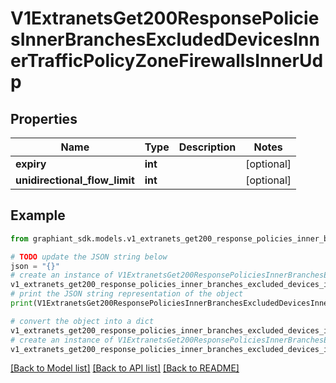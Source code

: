 # V1ExtranetsGet200ResponsePoliciesInnerBranchesExcludedDevicesInnerTrafficPolicyZoneFirewallsInnerUdp


## Properties

Name | Type | Description | Notes
------------ | ------------- | ------------- | -------------
**expiry** | **int** |  | [optional] 
**unidirectional_flow_limit** | **int** |  | [optional] 

## Example

```python
from graphiant_sdk.models.v1_extranets_get200_response_policies_inner_branches_excluded_devices_inner_traffic_policy_zone_firewalls_inner_udp import V1ExtranetsGet200ResponsePoliciesInnerBranchesExcludedDevicesInnerTrafficPolicyZoneFirewallsInnerUdp

# TODO update the JSON string below
json = "{}"
# create an instance of V1ExtranetsGet200ResponsePoliciesInnerBranchesExcludedDevicesInnerTrafficPolicyZoneFirewallsInnerUdp from a JSON string
v1_extranets_get200_response_policies_inner_branches_excluded_devices_inner_traffic_policy_zone_firewalls_inner_udp_instance = V1ExtranetsGet200ResponsePoliciesInnerBranchesExcludedDevicesInnerTrafficPolicyZoneFirewallsInnerUdp.from_json(json)
# print the JSON string representation of the object
print(V1ExtranetsGet200ResponsePoliciesInnerBranchesExcludedDevicesInnerTrafficPolicyZoneFirewallsInnerUdp.to_json())

# convert the object into a dict
v1_extranets_get200_response_policies_inner_branches_excluded_devices_inner_traffic_policy_zone_firewalls_inner_udp_dict = v1_extranets_get200_response_policies_inner_branches_excluded_devices_inner_traffic_policy_zone_firewalls_inner_udp_instance.to_dict()
# create an instance of V1ExtranetsGet200ResponsePoliciesInnerBranchesExcludedDevicesInnerTrafficPolicyZoneFirewallsInnerUdp from a dict
v1_extranets_get200_response_policies_inner_branches_excluded_devices_inner_traffic_policy_zone_firewalls_inner_udp_from_dict = V1ExtranetsGet200ResponsePoliciesInnerBranchesExcludedDevicesInnerTrafficPolicyZoneFirewallsInnerUdp.from_dict(v1_extranets_get200_response_policies_inner_branches_excluded_devices_inner_traffic_policy_zone_firewalls_inner_udp_dict)
```
[[Back to Model list]](../README.md#documentation-for-models) [[Back to API list]](../README.md#documentation-for-api-endpoints) [[Back to README]](../README.md)


